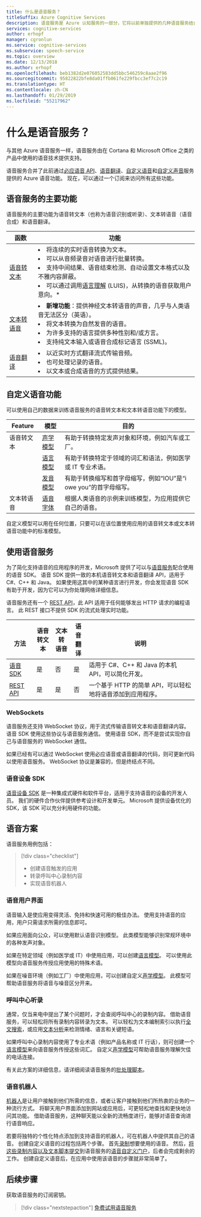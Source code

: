 ```yaml
---
title: 什么是语音服务？
titleSuffix: Azure Cognitive Services
description: 语音服务是 Azure 认知服务的一部分，它将以前单独提供的几种语音服务结合在一起：必应语音（其中包括语音识别和文本转语音）、自定义语音和语音翻译。
services: cognitive-services
author: erhopf
manager: cgronlun
ms.service: cognitive-services
ms.subservice: speech-service
ms.topic: overview
ms.date: 12/13/2018
ms.author: erhopf
ms.openlocfilehash: beb1382d2e076052583dd5bbc546259c8aae2f96
ms.sourcegitcommit: 95822822bfe8da01ffb061fe229fbcc3ef7c2c19
ms.translationtype: HT
ms.contentlocale: zh-CN
ms.lasthandoff: 01/29/2019
ms.locfileid: "55217962"
---
```

# <a name="what-is-speech-services"></a>什么是语音服务？

与其他 Azure 语音服务一样，语音服务由在 Cortana 和 Microsoft Office 之类的产品中使用的语音技术提供支持。

语音服务合并了此前通过[必应语音 API](https://docs.microsoft.com/azure/cognitive-services/speech/home)、[语音翻译](https://docs.microsoft.com/azure/cognitive-services/translator-speech/)、[自定义语音](https://docs.microsoft.com/azure/cognitive-services/custom-speech-service/cognitive-services-custom-speech-home)和[自定义声音](http://customvoice.ai/)服务提供的 Azure 语音功能。 现在，可以通过一个订阅来访问所有这些功能。

## <a name="main-speech-services-functions"></a>语音服务的主要功能

语音服务的主要功能为语音转文本（也称为语音识别或听录）、文本转语音（语音合成）和语音翻译。

|函数|功能|
|-|-|
|[语音转文本](speech-to-text.md)| <li>将连续的实时语音转换为文本。<li>可以从音频录音对语音进行批量转换。 <li>支持中间结果、语音结束检测、自动设置文本格式以及不雅内容屏蔽。 <li>可以通过调用[语言理解](https://docs.microsoft.com/azure/cognitive-services/luis/) (LUIS)，从转换的语音获取用户意向。\*|
|[文本转语音](text-to-speech.md)| <li>**新增功能**：提供神经文本转语音的声音，几乎与人类语音无法区分（英语）。 <li>将文本转换为自然发音的语音。 <li>为许多支持的语言提供多种性别和/或方言。 <li>支持纯文本输入或语音合成标记语言 (SSML)。 |
|[语音翻译](speech-translation.md)| <li>以近实时方式翻译流式传输音频。<li> 也可处理记录的语音。<li>以文本或合成语音的方式提供结果。 |


## <a name="customize-speech-features"></a>自定义语音功能

可以使用自己的数据来训练语音服务的语音转文本和文本转语音功能下的模型。

|Feature|模型|目的|
|-|-|-|
|语音转文本|[声学模型](how-to-customize-acoustic-models.md)|有助于转换特定发声对象和环境，例如汽车或工厂。|
||[语言模型](how-to-customize-language-model.md)|有助于转换特定于领域的词汇和语法，例如医学或 IT 专业术语。|
||[发音模型](how-to-customize-pronunciation.md)|有助于转换缩写和首字母缩写，例如“IOU”是“i owe you”的首字母缩写。 |
|文本转语音|[语音字体](how-to-customize-voice-font.md)|根据人类语音的示例来训练模型，为应用提供它自己的语音。|

自定义模型可以用在任何位置，只要可以在该位置使用应用的语音转文本或文本转语音功能中的标准模型。

## <a name="use-the-speech-service"></a>使用语音服务

为了简化支持语音的应用程序的开发，Microsoft 提供了可以与[语音服务](speech-sdk.md)配合使用的语音 SDK。 语音 SDK 提供一致的本机语音转文本和语音翻译 API，适用于 C#、C++ 和 Java。 如果使用这其中的某种语言进行开发，你会发现语音 SDK 有助于开发，因为它可以为你处理网络详细信息。

语音服务还有一个 [REST API](rest-apis.md)，此 API 适用于任何能够发出 HTTP 请求的编程语言。 此 REST 接口不提供 SDK 的流式处理实时功能。

|<br>方法|语音<br>转文本|文本转<br>语音|语音<br>翻译|<br>说明|
|-|-|-|-|-|
|[语音 SDK](speech-sdk.md)|是|否|是|适用于 C#、C++ 和 Java 的本机 API，可以简化开发。|
|[REST API](rest-apis.md)|是|是|否|一个基于 HTTP 的简单 API，可以轻松地将语音添加到应用程序。|

### <a name="websockets"></a>WebSockets

语音服务还支持 WebSocket 协议，用于流式传输语音转文本和语音翻译内容。 语音 SDK 使用这些协议与语音服务通信。 使用语音 SDK，而不是尝试实现你自己与语音服务的 WebSocket 通信。

如果已经有可以通过 WebSocket 使用必应语音或语音翻译的代码，则可更新代码以使用语音服务。 WebSocket 协议是兼容的，但是终结点不同。

### <a name="speech-devices-sdk"></a>语音设备 SDK

[语音设备 SDK](speech-devices-sdk.md) 是一种集成式硬件和软件平台，适用于支持语音的设备的开发人员。 我们的硬件合作伙伴提供参考设计和开发单元。 Microsoft 提供设备优化的 SDK，该 SDK 可以充分利用硬件的功能。


## <a name="speech-scenarios"></a>语音方案

语音服务用例包括：

> [!div class="checklist"]
> * 创建语音触发的应用
> * 转录呼叫中心录制内容
> * 实现语音机器人

### <a name="voice-user-interface"></a>语音用户界面

语音输入是使应用变得灵活、免持和快速可用的极佳办法。 使用支持语音的应用，用户只需请求所需的信息即可。

如果应用面向公众，可以使用默认语音识别模型。 此类模型能够识别常规环境中的各种发声对象。

如果在特定领域（例如医学或 IT）中使用应用，可以创建[语言模型](how-to-customize-language-model.md)。 可以使用此模型向语音服务传授应用使用的特殊术语。

如果在噪音环境（例如工厂）中使用应用，可以创建自定义[声学模型](how-to-customize-acoustic-models.md)。 此模型可帮助语音服务将语音与噪音区分开来。

### <a name="call-center-transcription"></a>呼叫中心听录

通常，仅当来电中提出了某个问题时，才会查阅呼叫中心的录制内容。 借助语音服务，可以轻松将所有录制内容转录为文本。 可以轻松为文本编制索引以执行[全文搜索](https://docs.microsoft.com/azure/search/search-what-is-azure-search)，或应用[文本分析](https://docs.microsoft.com/azure/cognitive-services/Text-Analytics/)来检测情绪、语言和关键短语。

如果呼叫中心录制内容使用了专业术语（例如产品名称或 IT 行话），则可创建一个[语言模型](how-to-customize-language-model.md)来向语音服务传授这些词汇。 自定义[声学模型](how-to-customize-acoustic-models.md)可帮助语音服务理解欠佳的电话连接。

有关此方案的详细信息，请详细阅读语音服务的[批处理脚本](batch-transcription.md)。

### <a name="voice-bots"></a>语音机器人

[机器人](https://dev.botframework.com/)是让用户接触到他们所需的信息，或者让客户接触到他们所热衷的业务的一种流行方式。 将聊天用户界面添加到网站或应用后，可更轻松地查找和更快地访问其功能。 借助语音服务，这种聊天能以全新的流畅度进行，能够对语音查询进行语音响应。

若要将独特的个性化特点添加到支持语音的机器人，可在机器人中提供其自己的语音。 创建自定义语音的过程包括两个步骤。 首先[录制](record-custom-voice-samples.md)想要使用的语音。 然后，[将这些录制内容以及文本脚本提交](how-to-customize-voice-font.md)到语音服务的[语音自定义门户](https://cris.ai/Home/CustomVoice)，后者会完成剩余的工作。 创建自定义语音后，在应用中使用该语音的步骤就非常简单了。

## <a name="next-steps"></a>后续步骤

获取语音服务的订阅密钥。

> [!div class="nextstepaction"]
> [免费试用语音服务](get-started.md)
